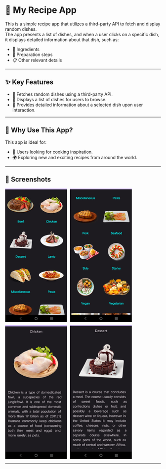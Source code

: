 # 🍴 My Recipe App

This is a simple recipe app that utilizes a third-party API to fetch and display random dishes.  
The app presents a list of dishes, and when a user clicks on a specific dish, it displays detailed information about that dish, such as:  
- 🥗 Ingredients  
- 🥘 Preparation steps  
- 📋 Other relevant details  

---

## ✨ Key Features  
- 🔄 Fetches random dishes using a third-party API.  
- 📜 Displays a list of dishes for users to browse.  
- 📖 Provides detailed information about a selected dish upon user interaction.  

---

## 🎯 Why Use This App?  
This app is ideal for:  
- 🍳 Users looking for cooking inspiration.  
- 🌍 Exploring new and exciting recipes from around the world.  

---

## 📸 Screenshots
<div style="display: flex; gap: 10px; flex-wrap: wrap;">
  <img src="https://github.com/Vivek-736/RecipeApp/blob/f09e3bb1df56981dff38e33cad19c33f1bbdd9c7/screenshot1.jpg" alt="Screenshot 1" width="200"/>
  <img src="https://github.com/Vivek-736/RecipeApp/blob/f09e3bb1df56981dff38e33cad19c33f1bbdd9c7/screenshot2.jpg" alt="Screenshot 2" width="200"/>
  <img src="https://github.com/Vivek-736/RecipeApp/blob/f09e3bb1df56981dff38e33cad19c33f1bbdd9c7/screenshot3.jpg" alt="Screenshot 3" width="200"/>
  <img src="https://github.com/Vivek-736/RecipeApp/blob/f09e3bb1df56981dff38e33cad19c33f1bbdd9c7/screenshot4.jpg" alt="Screenshot 4" width="200"/>
</div>

---
